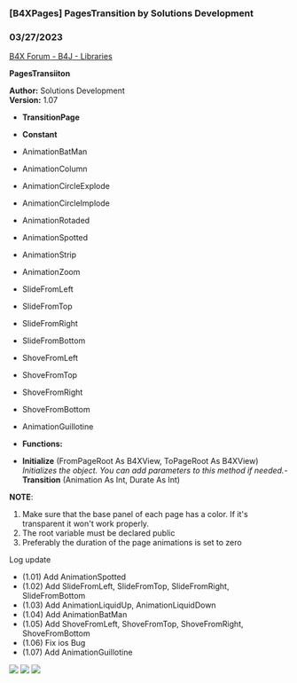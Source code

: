 ### [B4XPages] PagesTransition by Solutions Development
### 03/27/2023
[B4X Forum - B4J - Libraries](https://www.b4x.com/android/forum/threads/145220/)

**PagesTransiiton**  
   
**Author:** Solutions Development  
**Version:** 1.07  

- **TransitionPage**

- **Constant**

- AnimationBatMan
- AnimationColumn
- AnimationCircleExplode
- AnimationCircleImplode
- AnimationRotaded
- AnimationSpotted
- AnimationStrip
- AnimationZoom
- SlideFromLeft
- SlideFromTop
- SlideFromRight
- SlideFromBottom
- ShoveFromLeft
- ShoveFromTop
- ShoveFromRight
- ShoveFromBottom
- AnimationGuillotine

- **Functions:**

- **Initialize** (FromPageRoot As B4XView, ToPageRoot As B4XView)
*Initializes the object. You can add parameters to this method if needed.*- **Transition** (Animation As Int, Durate As Int)

  
**NOTE**:  

1. Make sure that the base panel of each page has a color. If it's transparent it won't work properly.
2. The root variable must be declared public
3. Preferably the duration of the page animations is set to zero

  
Log update  

- (1.01) Add AnimationSpotted
- (1.02) Add SlideFromLeft, SlideFromTop, SlideFromRight, SlideFromBottom
- (1.03) Add AnimationLiquidUp, AnimationLiquidDown
- (1.04) Add AnimationBatMan
- (1.05) Add ShoveFromLeft, ShoveFromTop, ShoveFromRight, ShoveFromBottom
- (1.06) Fix ios Bug
- (1.07) Add AnimationGuillotine

  
![](https://www.b4x.com/android/forum/attachments/137655) ![](https://www.b4x.com/android/forum/attachments/137709) ![](https://www.b4x.com/android/forum/attachments/138023)